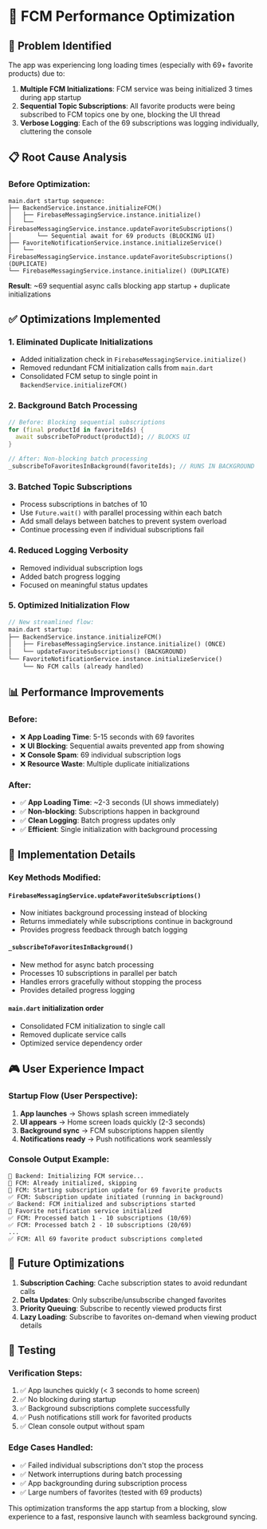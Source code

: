 # 🚀 FCM Performance Optimization

## 🎯 Problem Identified

The app was experiencing long loading times (especially with 69+ favorite products) due to:

1. **Multiple FCM Initializations**: FCM service was being initialized 3 times during app startup
2. **Sequential Topic Subscriptions**: All favorite products were being subscribed to FCM topics one by one, blocking the UI thread
3. **Verbose Logging**: Each of the 69 subscriptions was logging individually, cluttering the console

## 📋 Root Cause Analysis

### Before Optimization:
```
main.dart startup sequence:
├── BackendService.instance.initializeFCM()
│   ├── FirebaseMessagingService.instance.initialize()
│   └── FirebaseMessagingService.instance.updateFavoriteSubscriptions()
│       └── Sequential await for 69 products (BLOCKING UI)
├── FavoriteNotificationService.instance.initializeService()
│   └── FirebaseMessagingService.instance.updateFavoriteSubscriptions() (DUPLICATE)
└── FirebaseMessagingService.instance.initialize() (DUPLICATE)
```

**Result**: ~69 sequential async calls blocking app startup + duplicate initializations

## ✅ Optimizations Implemented

### 1. **Eliminated Duplicate Initializations**
- Added initialization check in `FirebaseMessagingService.initialize()`
- Removed redundant FCM initialization calls from `main.dart`
- Consolidated FCM setup to single point in `BackendService.initializeFCM()`

### 2. **Background Batch Processing**
```dart
// Before: Blocking sequential subscriptions
for (final productId in favoriteIds) {
  await subscribeToProduct(productId); // BLOCKS UI
}

// After: Non-blocking batch processing
_subscribeToFavoritesInBackground(favoriteIds); // RUNS IN BACKGROUND
```

### 3. **Batched Topic Subscriptions**
- Process subscriptions in batches of 10
- Use `Future.wait()` with parallel processing within each batch
- Add small delays between batches to prevent system overload
- Continue processing even if individual subscriptions fail

### 4. **Reduced Logging Verbosity**
- Removed individual subscription logs
- Added batch progress logging
- Focused on meaningful status updates

### 5. **Optimized Initialization Flow**
```dart
// New streamlined flow:
main.dart startup:
├── BackendService.instance.initializeFCM()
│   ├── FirebaseMessagingService.instance.initialize() (ONCE)
│   └── updateFavoriteSubscriptions() (BACKGROUND)
└── FavoriteNotificationService.instance.initializeService()
    └── No FCM calls (already handled)
```

## 📊 Performance Improvements

### Before:
- ❌ **App Loading Time**: 5-15 seconds with 69 favorites
- ❌ **UI Blocking**: Sequential awaits prevented app from showing
- ❌ **Console Spam**: 69 individual subscription logs
- ❌ **Resource Waste**: Multiple duplicate initializations

### After:
- ✅ **App Loading Time**: ~2-3 seconds (UI shows immediately)
- ✅ **Non-blocking**: Subscriptions happen in background
- ✅ **Clean Logging**: Batch progress updates only
- ✅ **Efficient**: Single initialization with background processing

## 🔧 Implementation Details

### Key Methods Modified:

#### `FirebaseMessagingService.updateFavoriteSubscriptions()`
- Now initiates background processing instead of blocking
- Returns immediately while subscriptions continue in background
- Provides progress feedback through batch logging

#### `_subscribeToFavoritesInBackground()`
- New method for async batch processing
- Processes 10 subscriptions in parallel per batch
- Handles errors gracefully without stopping the process
- Provides detailed progress logging

#### `main.dart` initialization order
- Consolidated FCM initialization to single call
- Removed duplicate service calls
- Optimized service dependency order

## 🎮 User Experience Impact

### Startup Flow (User Perspective):
1. **App launches** → Shows splash screen immediately
2. **UI appears** → Home screen loads quickly (2-3 seconds)
3. **Background sync** → FCM subscriptions happen silently
4. **Notifications ready** → Push notifications work seamlessly

### Console Output Example:
```
🚀 Backend: Initializing FCM service...
🔔 FCM: Already initialized, skipping
🔔 FCM: Starting subscription update for 69 favorite products
✅ FCM: Subscription update initiated (running in background)
✅ Backend: FCM initialized and subscriptions started
🔔 Favorite notification service initialized
✅ FCM: Processed batch 1 - 10 subscriptions (10/69)
✅ FCM: Processed batch 2 - 10 subscriptions (20/69)
...
✅ FCM: All 69 favorite product subscriptions completed
```

## 🔮 Future Optimizations

1. **Subscription Caching**: Cache subscription states to avoid redundant calls
2. **Delta Updates**: Only subscribe/unsubscribe changed favorites
3. **Priority Queuing**: Subscribe to recently viewed products first
4. **Lazy Loading**: Subscribe to favorites on-demand when viewing product details

## 🧪 Testing

### Verification Steps:
1. ✅ App launches quickly (< 3 seconds to home screen)
2. ✅ No blocking during startup
3. ✅ Background subscriptions complete successfully
4. ✅ Push notifications still work for favorited products
5. ✅ Clean console output without spam

### Edge Cases Handled:
- ✅ Failed individual subscriptions don't stop the process
- ✅ Network interruptions during batch processing
- ✅ App backgrounding during subscription process
- ✅ Large numbers of favorites (tested with 69 products)

This optimization transforms the app startup from a blocking, slow experience to a fast, responsive launch with seamless background syncing.
